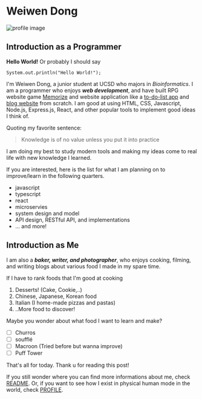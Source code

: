 # Weiwen Dong
<img src="https://play-lh.googleusercontent.com/KnFMQzTkrsWoyFZPDovbEGxYbrJF_37APuzIPhYCT_dAFRBKCu57sDiezvQBxoSd5s4=w240-h480-rw" alt="profile image" >

## Introduction as a Programmer
**Hello World!**
Or probably I should say
```
System.out.println("Hello World!");
```

I'm Weiwen Dong, a junior student at UCSD who majors in *Bioinformatics*. I am a programmer who enjoys ***web development***, and have built RPG website game [Memorize](https://w3dong.github.io/memorize/) and website application like a [to-do-list app](https://shielded-thicket-02071.herokuapp.com/) and [blog website](https://sleepy-bayou-84869.herokuapp.com/) from scratch.
I am good at using HTML, CSS, Javascript, Node.js, Express.js, React, and other popular tools to implement good ideas I think of. 

Quoting my favorite sentence:
> Knowledge is of no value unless you put it into practice

I am doing my best to study modern tools and making my ideas come to real life with new knowledge I learned. 

If you are interested, here is the list for what I am planning on to improve/learn in the following quarters.

- javascript
- typescript
- react
- microservies
- system design and model
- API design, RESTful API, and implementations
- ... and more!
  
## Introduction as Me
I am also a ***baker, writer, and photographer***, who enjoys cooking, filming, and writing blogs about various food I made in my spare time. 

If I have to rank foods that I'm good at cooking

1. Desserts! (Cake, Cookie,..)
2. Chinese, Japanese, Korean food
3. Italian (I home-made pizzas and pastas)
4. ..More food to discover!

Maybe you wonder about what food I want to learn and make?

 - [ ] Churros
 - [ ] soufflé
 - [ ] Macroon (Tried before but wanna improve)
 - [ ] Puff Tower

That's all for today.
Thank u for reading this post!

If you still wonder where you can find more informations about me, check [README](README.md).
Or, if you want to see how I exist in physical human mode in the world, check [PROFILE](https://github.com/w3dong/lab0-1/blob/main/images/profile.png).
